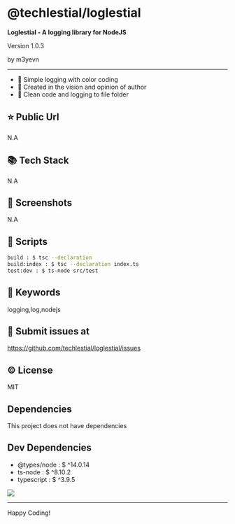 # @techlestial/loglestial

**Loglestial - A logging library for NodeJS**

<p>Version 1.0.3</p>
<p>by m3yevn</p>

<hr/>

- 🌈 Simple logging with color coding
- 👀 Created in the vision and opinion of author
- 📁 Clean code and logging to file folder

## ⭐ Public Url

N.A

## 📚 Tech Stack

N.A

## 📸 Screenshots

N.A

## 📜 Scripts

```sh
build : $ tsc --declaration
build:index : $ tsc --declaration index.ts
test:dev : $ ts-node src/test

```

## 🔑 Keywords

logging,log,nodejs

## 👾 Submit issues at

https://github.com/techlestial/loglestial/issues

## ©️ License

MIT

## Dependencies

This project does not have dependencies

## Dev Dependencies

- @types/node : $ ^14.0.14
- ts-node : $ ^8.10.2
- typescript : $ ^3.9.5

<img src="https://cdn.dribbble.com/users/2401141/screenshots/5487982/developers-gif-showcase.gif"/>

<hr/>
Happy Coding!
